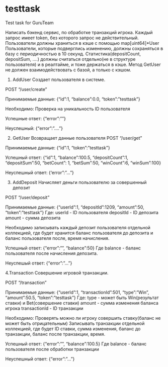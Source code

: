 # testtask
Test task for GuruTeam

Написать бэкенд сервис, по обработке транзакций игрока. 
Каждый запрос имеет token, без которого запрос не действительный.
Пользователи должны храниться в кэше с помощью map[uint64]*User
Пользователи, которые подверглись изменению, должны сохраняться в базу с периодичностью в 10 секунд. 
Статистика(depositCount, depositSum, ....) должны считаться отдельно(не в структуре пользователя) и в реалтайме, и тоже держаться в кэше. 
Метод GetUser не должен взаимодействовать с базой, а только с кэшом. 

1. AddUser
Создает пользователя в системе. 

POST “/user/create”

Принимаемые данные:
{“id”:1, “balance”:0.0, “token”:”testtask”}


Необходимо:
Проверка на уникальность ID пользователя

Успешные ответ:
{“error”:””}

Неуспешный:
{“error”:”....”}



2.  GetUser
Возвращает данные пользователя
POST “/user/get”

Принимаемые данные:
{“id”:1, “token”:”testtask”}

Успешный ответ:
{“id”:1, “balance”:100.5, “depositCount”:1, “depositSum”:50, “betCount”: 1, “betSum”:50, “winCount”:6, “winSum”:100}

Неуспешный ответ:
{‘error”:”...”}

3. AddDeposit
Начисляет деньги пользователю за совершенный депозит

POST “/user/deposit”

Принимаемые данные:
{“userId”:1, “depositId”:1209, “amount”:50, “token”:”testtask”}
Где:
userId - ID пользователя
depositId - ID депозита
amount - сумма депозита

Необходимо записывать каждый депозит пользователя отдельной коллекцией, где будет хранится баланс пользователя до депозита и баланс пользователя после, время 
начисления.

Успешный ответ:
{“error”:””, “balance”:50}
Где balance - баланс пользователя после начисления депозита. 

Неуспешый ответ:
{“error”:”...”}


4.Transaction
Совершение игровой транзакции. 

POST “/transaction”

Принимаемые данные:
{“userId”:1, “transactionId”:501, “type”:”Win”, “amount”:50.5, “token”:”testtask”}
Где:
type - может быть Win(результат ставки) и Bet(совершение ставки)
amount - сумма изменения баланса игрока
transactionId - ID транзакции

Необходимо:
Проверять можно ли игроку совершить ставку(баланс не может быть отрицательным)
Записывать транзакции отдельной коллекцией, где будет ID ставки, сумма изменения, баланс до транзакции, баланс после транзакции, время. 

Успешный ответ:
{“error”:””, “balance”:100.5}
Где balance - баланс пользователя после обработки транзакции

Неуспешный ответ:
{“error”:”...”}
